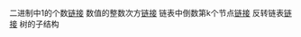 二进制中1的个数[链接](https://blog.csdn.net/kongmin_123/article/details/82053824)
数值的整数次方[链接](https://blog.csdn.net/u011514810/article/details/52754884?utm_source=blogxgwz5)
链表中倒数第k个节点[链接](https://www.cnblogs.com/edisonchou/p/4769164.html)
反转链表[链接](https://blog.csdn.net/qq_38584262/article/details/82821019)
树的子结构